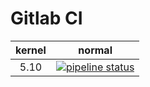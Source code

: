 # Gitlab CI

| kernel | normal |
|:---:|:---:|
|5.10 | [![pipeline status](https://git.beagleboard.org/beagleboard/linux/badges/5.10-arm64/pipeline.svg)](https://git.beagleboard.org/beagleboard/linux/-/commits/5.10-arm64) |
